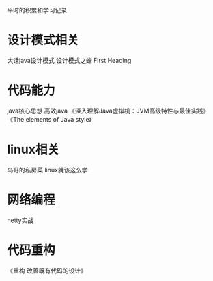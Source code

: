 平时的积累和学习记录

# 设计模式相关
大话java设计模式
设计模式之蝉
First Heading

# 代码能力
java核心思想
高效java
《深入理解Java虚拟机：JVM高级特性与最佳实践》
《The elements of Java style》


# linux相关
鸟哥的私房菜
linux就该这么学

# 网络编程
netty实战


# 代码重构
《重构 改善既有代码的设计》